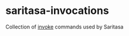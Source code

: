 # saritasa-invocations

Collection of [invoke](https://www.pyinvoke.org/) commands used by Saritasa
